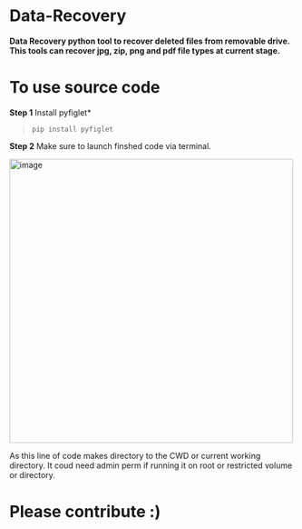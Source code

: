 # Data-Recovery
**Data Recovery python tool to recover deleted files from removable drive.
This tools can recover jpg, zip, png and pdf file types at current stage.**

# To use source code

**Step 1**
Install pyfiglet*
>```pip install pyfiglet```

**Step 2**
Make sure to launch finshed code via terminal.

<img width="500" alt="image" src="https://user-images.githubusercontent.com/74583970/216753507-8ba39b5e-e94f-4842-823c-64a67626b92f.png">

As this line of code makes directory to the CWD or current working directory. It coud need admin perm if running it on root or restricted volume or directory.

# Please contribute :)
